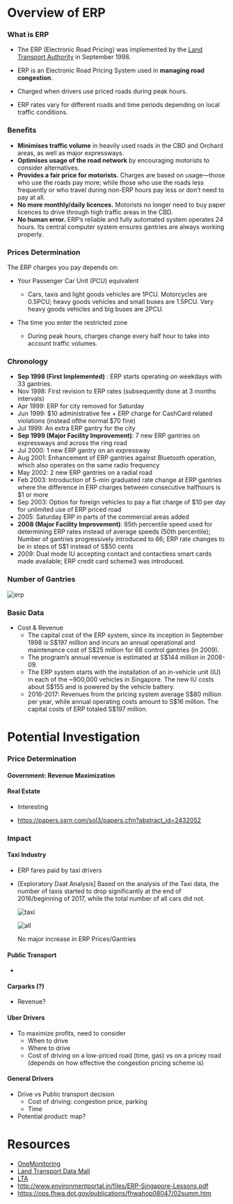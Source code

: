 # Overview of  ERP

### What is ERP

- The ERP (Electronic Road Pricing) was implemented by the [Land Transport Authority]( <https://www.lta.gov.sg/content/ltagov/en.html>) in September 1998.

- ERP is an Electronic Road Pricing System used in **managing road congestion**. 
- Charged when drivers use priced roads during peak hours.
- ERP rates vary for different roads and time periods depending on local traffic conditions. 

### Benefits

- **Minimises traffic volume** in heavily used roads in the CBD and Orchard areas, as well as major expressways.
- **Optimises usage of the road network** by encouraging motorists to consider alternatives.
- **Provides a fair price for motorists.** Charges are based on usage—those who use the roads pay more; while those who use the roads less frequently or who travel during non-ERP hours pay less or don’t need to pay at all.
- **No more monthly/daily licences.**  Motorists no longer need to buy paper licences to drive through high traffic areas in the CBD.
- **No human error.** ERP’s reliable and fully automated system operates 24 hours. Its central computer system ensures gantries are always working properly.

### Prices Determination

The ERP charges you pay depends on:

- Your Passenger Car Unit (PCU) equivalent
  - Cars, taxis and light goods vehicles are 1PCU. Motorcycles are 0.5PCU; heavy goods vehicles and small buses are 1.5PCU. Very heavy goods vehicles and big buses are 2PCU.

- The time you enter the restricted zone
  - During peak hours, charges change every half hour to take into account traffic volumes. 

### Chronology

- **Sep 1998 (First Implemented)** : ERP starts operating on weekdays with 33 gantries.
- Nov 1998: First revision to ERP rates (subsequently done at 3 months intervals)
- Apr 1999: ERP for city removed for Saturday
- Jun 1999: \$10 administrative fee + ERP charge for CashCard related violations (instead ofthe normal \$70 fine)
- Jul 1999: An extra ERP gantry for the city
- **Sep 1999 (Major Facility Improvement)**: 7 new ERP gantries on expressways and across the ring road
- Jul 2000: 1 new ERP gantry on an expressway
- Aug 2001: Enhancement of ERP gantries against Bluetooth operation, which also operates on the same radio frequency
- May 2002: 2 new ERP gantries on a radial road
- Feb 2003: Introduction of 5-min graduated rate change at ERP gantries where the difference in ERP charges between consecutive halfhours is \$1 or more
- Sep 2003: Option for foreign vehicles to pay a flat charge of ​\$10 per day for unlimited use
  of ERP priced road
- 2005: Saturday ERP in parts of the commercial areas added
- **2008 (Major Facility Improvement)**: 85th percentile speed used for determining ERP rates instead of average speeds (50th percentile); Number of gantries progressively introduced to 66; ERP rate changes to be in steps of S​\$1 instead of S\$50 cents
- 2009: Dual mode IU accepting contact and contactless smart cards made available; ERP credit card scheme3 was introduced.

### Number of Gantries

![erp](/fig/num-erp.png)

### Basic Data

- Cost & Revenue
  - The capital cost of the ERP system, since its inception in September 1998 is S\$197 million and incurs an annual operational and maintenance cost of S​\$25 million for 66 control gantries (in 2009). 
  - The program’s annual revenue is estimated at S​\$144 million in 2008-09.
  - The ERP system starts with the installation of an in-vehicle unit (IU) in each of the ~900,000 vehicles in Singapore. The new IU costs about S​$155 and is powered by the vehicle battery. 	
  - 2016-2017: Revenues from the pricing system average S\$80 million per year, while annual operating costs amount to S​\$16 million. The capital costs of ERP totaled
    S\$197 million.



# Potential Investigation

### Price Determination

#### 	Government: Revenue Maximization

#### Real Estate 

- Interesting

- <https://papers.ssrn.com/sol3/papers.cfm?abstract_id=2432052>

### Impact 

#### 	Taxi Industry

- ERP fares paid by taxi drivers

- [Exploratory Daat Analysis] Based on the analysis of the Taxi data, the number of taxis started to drop significantly at the end of 2016/beginning of 2017, while the total number of all cars did not.

  ![taxi](/fig/num-taxi.png)

  ![all](/fig/num-vehicle.png)

  No major increase in ERP Prices/Gantries

#### 	Public Transport

- 

#### 	Carparks (?)

- Revenue?

#### 	Uber Drivers

- To maximize profits, need to consider
  - When to drive
  - Where to drive
  - Cost of driving on a low-priced road (time, gas) vs on a pricey road (depends on how effective the congestion pricing scheme is)

#### General Drivers

- Drive vs Public transport decision
  - Cost of driving: congestion price, parking
  - Time
- Potential product: map?





# Resources

- [OneMonitoring](<https://www.onemotoring.com.sg/content/onemotoring/home.html>)
- [Land Transport Data Mall](<https://www.mytransport.sg/content/mytransport/home/dataMall/static-data.html#Road%20Infrastructure>)
- [LTA](<https://www.lta.gov.sg/content/ltaweb/en/roads-and-motoring/managing-traffic-and-congestion/electronic-road-pricing-erp.html>)
- <http://www.environmentportal.in/files/ERP-Singapore-Lessons.pdf>
- <https://ops.fhwa.dot.gov/publications/fhwahop08047/02summ.htm>


